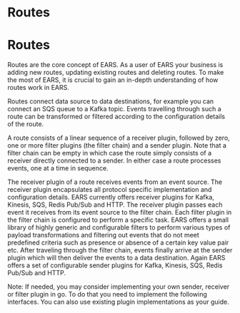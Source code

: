 # Routes

# Routes

Routes are the core concept of EARS. As a user of EARS your business is adding new routes, updating existing 
routes and deleting routes. To make the most of EARS, it is crucial to gain an in-depth understanding of how 
routes work in EARS.

Routes connect data source to data destinations, for example you can connect an SQS queue to a Kafka topic. 
Events travelling through such a route can be transformed or filtered according to the configuration details of 
the route.
 
A route consists of a linear sequence of a receiver plugin, followed by zero, one or more filter plugins (the filter chain) 
and a sender plugin. Note that a filter chain can be empty in which case the route simply consists of a receiver 
directly connected to a sender. In either case a route processes events, one at a time in sequence.

The receiver plugin of a route receives events from an event source. The receiver plugin encapsulates all protocol 
specific implementation and configuration details. EARS currently offers receiver plugins for Kafka, Kinesis, SQS, Redis
Pub/Sub and HTTP. The receiver plugin passes each event it receives from its event source to the filter chain. 
Each filter plugin in the filter chain is configured to perform a specific task. EARS offers a small library of highly 
generic and configurable filters to perform various types of payload transformations and filtering out events that do 
not meet predefined criteria such as presence or absence of a certain key value pair etc. After
traveling through the filter chain, events finally arrive at the sender plugin which will then deliver the events to
a data destination. Again EARS offers a set of configurable sender plugins for Kafka, Kinesis, SQS, Redis
Pub/Sub and HTTP.

Note: If needed, you may consider implementing your own sender, receiver or filter plugin in go. To do that you need
to implement the following interfaces. You can also use existing plugin implementations as your guide.

